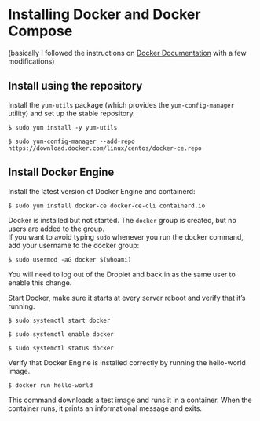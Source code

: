 # Installing Docker and Docker Compose
(basically I followed the instructions on [Docker Documentation](https://docs.docker.com/ "Docker Documentation") with a few modifications)


## Install using the repository

Install the `yum-utils` package (which provides the `yum-config-manager` utility) and set up the stable repository.

    $ sudo yum install -y yum-utils

    $ sudo yum-config-manager --add-repo https://download.docker.com/linux/centos/docker-ce.repo


## Install Docker Engine

Install the latest version of Docker Engine and containerd:

    $ sudo yum install docker-ce docker-ce-cli containerd.io

Docker is installed but not started. The `docker` group is created, but no users are added to the group.\
If you want to avoid typing `sudo` whenever you run the docker command, add your username to the docker group:

    $ sudo usermod -aG docker $(whoami)

You will need to log out of the Droplet and back in as the same user to enable this change.

Start Docker, make sure it starts at every server reboot and verify that it’s running.

    $ sudo systemctl start docker
    
    $ sudo systemctl enable docker

    $ sudo systemctl status docker

Verify that Docker Engine is installed correctly by running the hello-world image.

    $ docker run hello-world

This command downloads a test image and runs it in a container. When the container runs, it prints an informational message and exits.
